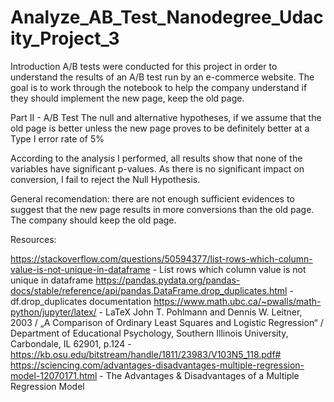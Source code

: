 # Analyze_AB_Test_Nanodegree_Udacity_Project_3

Introduction
A/B tests were conducted for this project in order to understand the results of an A/B test run by an e-commerce website. 
The goal is to work through the notebook to help the company understand if they should implement the new page, keep the old page.

Part II - A/B Test
The null and alternative hypotheses, if we assume that the old page is better unless the new page proves to be definitely better at a Type I error rate of 5%

According to the analysis I performed, all results show that none of the variables have significant p-values. As there is no significant impact on conversion, I fail to reject the Null Hypothesis.

General recomendation: there are not enough sufficient evidences to suggest that the new page results in more conversions than the old page. The company should keep the old page.

Resources:

https://stackoverflow.com/questions/50594377/list-rows-which-column-value-is-not-unique-in-dataframe - List rows which column value is not unique in dataframe
https://pandas.pydata.org/pandas-docs/stable/reference/api/pandas.DataFrame.drop_duplicates.html - df.drop_duplicates documentation
https://www.math.ubc.ca/~pwalls/math-python/jupyter/latex/ - LaTeX
John T. Pohlmann and Dennis W. Leitner, 2003 / „A Comparison of Ordinary Least Squares and Logistic Regression“ / Department of Educational Psychology, Southern Illinois University, Carbondale, IL 62901, p.124 - https://kb.osu.edu/bitstream/handle/1811/23983/V103N5_118.pdf#
https://sciencing.com/advantages-disadvantages-multiple-regression-model-12070171.html - The Advantages & Disadvantages of a Multiple Regression Model

